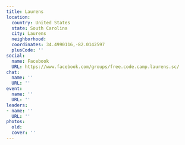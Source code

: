 ```yaml
---
title: Laurens
location:
  country: United States
  state: South Carolina
  city: Laurens
  neighborhood: 
  coordinates: 34.4990116,-82.0142597
  plusCode: ''
social:
  name: Facebook
  URL: https://www.facebook.com/groups/free.code.camp.laurens.sc/
chat:
  name: ''
  URL: ''
event:
  name: ''
  URL: ''
leaders:
- name: ''
  URL: ''
photos:
  old: 
  cover: ''
---
```

